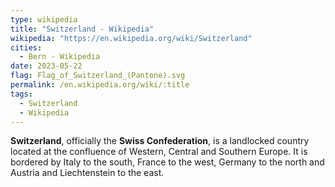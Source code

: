 ```yaml
---
type: wikipedia
title: "Switzerland - Wikipedia"
wikipedia: "https://en.wikipedia.org/wiki/Switzerland"
cities:
  - Bern - Wikipedia
date: 2023-05-22
flag: Flag_of_Switzerland_(Pantone).svg
permalink: /en.wikipedia.org/wiki/:title
tags:
  - Switzerland
  - Wikipedia
---
```

**Switzerland**, officially the **Swiss Confederation**, is a landlocked country located at the confluence of Western, Central and Southern Europe. It is bordered by Italy to the south, France to the west, Germany to the north and Austria and Liechtenstein to the east.